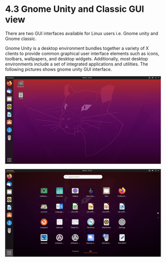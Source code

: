 # 4.3	Gnome Unity and Classic GUI view

There are two GUI interfaces available for Linux users i.e. Gnome unity and Gnome classic.

Gnome Unity is a desktop environment bundles together a variety of X clients to provide common graphical user interface elements such as icons, toolbars, wallpapers, and desktop widgets. Additionally, most desktop environments include a set of integrated applications and utilities. The following pictures shows gnome unity GUI interface.

![Figure 2: Ubuntu GUI Desktop](../../../../.gitbook/assets/image%20%28138%29.png)

![Figure 3: Accessories](../../../../.gitbook/assets/image%20%2885%29.png)



